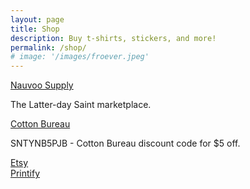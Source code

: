 ```yaml
---
layout: page
title: Shop
description: Buy t-shirts, stickers, and more!
permalink: /shop/
# image: '/images/froever.jpeg'
---
```


<div class="page-wrapper">
    <div class="container animate">
        <div class="row">
            <div class="shop-container col col-4 col-w-6 col-t-12">
                <a href="https://nauvoo.supply/collections/smallandsimple" class="button">Nauvoo Supply</a>
                <p>The Latter-day Saint marketplace.</p>
            </div>
            <div class="shop-container col col-4 col-w-6 col-t-12">
                <a href="https://cottonbureau.com/people/small-simple-things?discount=SNTYNB5PJB" class="button">Cotton Bureau <i class="fa-brands fa-cotton-bureau"></i></a>
                <p>SNTYNB5PJB - Cotton Bureau discount code for $5 off.</p>
            </div>
        </div>
        <div class="row">
            <div class="shop-container col col-4 col-w-6 col-t-12">
                <a href="https://smllsmpl.etsy.com/" class="button">Etsy <i class="fa-brands fa-etsy"></i></a>
            </div>
            <div class="shop-container col col-4 col-w-6 col-t-12">
                <a href="https://smllsmpl.printify.me/products" class="button">Printify</a>
            </div>
        </div>
    </div>
</div>